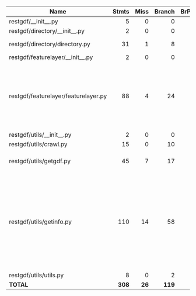 | Name                                 |    Stmts |     Miss |   Branch |   BrPart |   Cover |   Missing |
|------------------------------------- | -------: | -------: | -------: | -------: | ------: | --------: |
| restgdf/\_\_init\_\_.py              |        5 |        0 |        0 |        0 |    100% |           |
| restgdf/directory/\_\_init\_\_.py    |        2 |        0 |        0 |        0 |    100% |           |
| restgdf/directory/directory.py       |       31 |        1 |        8 |        2 |     92% |37->40, 44 |
| restgdf/featurelayer/\_\_init\_\_.py |        2 |        0 |        0 |        0 |    100% |           |
| restgdf/featurelayer/featurelayer.py |       88 |        4 |       24 |        5 |     92% |52, 78, 93, 113->115, 140->149, 142, 153->162 |
| restgdf/utils/\_\_init\_\_.py        |        2 |        0 |        0 |        0 |    100% |           |
| restgdf/utils/crawl.py               |       15 |        0 |       10 |        0 |    100% |           |
| restgdf/utils/getgdf.py              |       45 |        7 |       17 |        4 |     79% |29, 58-60, 67, 97, 99 |
| restgdf/utils/getinfo.py             |      110 |       14 |       58 |       10 |     83% |49-53, 64, 68, 82, 103, 110, 144->149, 147, 160, 166->168, 259-263 |
| restgdf/utils/utils.py               |        8 |        0 |        2 |        0 |    100% |           |
|                            **TOTAL** |  **308** |   **26** |  **119** |   **21** | **88%** |           |
